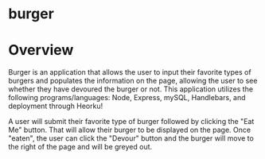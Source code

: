 # burger

# Overview

Burger is an application that allows the user to input their favorite types of burgers and populates the information on the page, allowing the user to see whether they have devoured the burger or not. This application utilizes the following programs/languages: Node, Express, mySQL, Handlebars, and deployment through Heorku!

A user will submit their favorite type of burger followed by clicking the "Eat Me" button. That will allow their burger to be displayed on the page. Once "eaten", the user can click the "Devour" button and the burger will move to the right of the page and will be greyed out.
